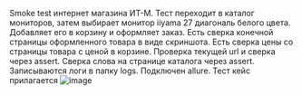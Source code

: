 Smoke test интернет магазина ИТ-М. Тест переходит в каталог мониторов, затем выбирает монитор iiyama 27 диагональ белого цвета. Добавляет его в корзину и оформляет заказ. Есть сверка конечной страницы оформленного товара в виде скриншота. 
Есть сверка цены со страницы товара с ценой в корзине. Проверка текущей url и сверка через assert. Сверка слова на странице каталога через assert. Записываются логи в папку logs. Подключен allure.
Тест кейс прилагается 
![image](https://github.com/AlexQA50/Smoketestforstore/assets/16304380/33628d1e-4aa3-4ca6-a4fe-267880c0e0bb)

